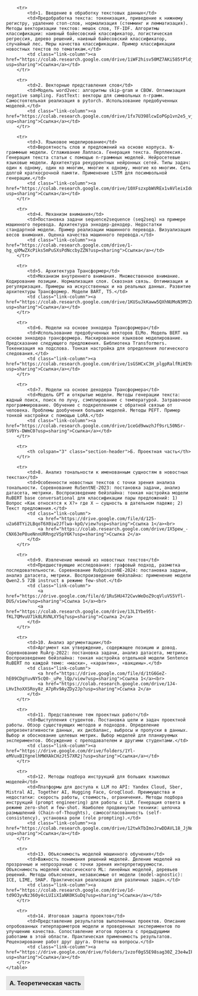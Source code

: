 <!DOCTYPE html>
<html>
<head>
    <style>
        table {
            border-collapse: collapse;
            width: 100%;
        }
        th, td {
            border: 1px solid #ddd;
            padding: 8px;
            text-align: left;
        }
        th {
            background-color: #f2f2f2;
        }
        .section-header {
            font-weight: bold;
            background-color: #e6e6e6;
        }
        .link-column {
            width: 100px;
            text-align: center;
        }
    </style>
</head>
<body>
    <table>
        <tr>
            <th colspan="3" class="section-header">А. Теоретическая часть</th>
        </tr>
        
        <tr>
            <td>1. Введение в обработку текстовых данных</td>
            <td>Предобработка текста: токенизация, приведение к нижнему регистру, удаление стоп-слов, нормализация (стемминг и лемматизация). Методы векторизации текстов: мешок слов, TF-IDF. Алгоритмы классификации: наивный байесовский классификатор, логистическая регрессия, дерево решений, наивный байесовский классификатор, случайный лес. Меры качества классификации. Пример классификации новостных текстов по тематикам.</td>
            <td class="link-column"><a href="https://colab.research.google.com/drive/1iWF2hisv50MZ7AKi585tPldjEYmeAxay?usp=sharing">Ссылка</a></td>
        </tr>
        
        <tr>
            <td>2. Векторные представления слов</td>
            <td>Модель word2vec: алгоритмы skip-gram и CBOW. Оптимизация negative sampling. FastText: векторы для символьных n-грамм. Самостоятельная реализация в pytorch. Использование предобученных моделей.</td>
            <td class="link-column"><a href="https://colab.research.google.com/drive/1fx7U398lcwIoPGp1vn2e5_vjLnu5lQjf?usp=sharing">Ссылка</a></td>
        </tr>
        
        <tr>
            <td>3. Языковое моделирование</td>
            <td>Вероятность слов и предложений на основе корпуса. N-граммные модели. Сглаживание Лапласа. Генерация текста. Перплексия. Генерация текста статьи с помощью n-граммных моделей. Нейросетевые языковые модели. Архитектура рекуррентных нейронных сетей. Типы задач: один к одному, один ко многим, многие к одному, многие ко многим. Сеть долгой краткосрочной памяти. Применение LSTM для посимвольной генерации.</td>
            <td class="link-column"><a href="https://colab.research.google.com/drive/10XFszxpbWVREx1vAVleixIddZ_R0NlqR?usp=sharing">Ссылка</a></td>
        </tr>
        
        <tr>
            <td>4. Механизм внимания</td>
            <td>Постановка задачи sequence2sequence (seq2seq) на примере машинного перевода. Архитектура энкодер-декодер. Недостатки стандартной модели. Пример реализации машинного перевода. Визуализация весов внимания. Оценка качества машинного перевода.</td>
            <td class="link-column"><a href="https://colab.research.google.com/drive/1-hg_qXMwZXcPiks5mPuSXsPdNccbyZZN?usp=sharing">Ссылка</a></td>
        </tr>
        
        <tr>
            <td>5. Архитектура Трансформер</td>
            <td>Механизм внутреннего внимания. Множественное внимание. Кодирование позиции. Нормализация слоя. Сквозная связь. Оптимизация и регуляризация. Примеры на искусственных и на реальных данных. Развитие архитектуры Трансформер. Модели BART, T5.</td>
            <td class="link-column"><a href="https://colab.research.google.com/drive/1KUSuJkKaww5QXhNUMoN3MYZqdKhxqILE?usp=sharing">Ссылка</a></td>
        </tr>
        
        <tr>
            <td>6. Модели на основе энкодера Трансформера</td>
            <td>Использование предобученных векторов ELMo. Модель BERT на основе энкодера трансформера. Маскированное языковое моделирование. Предсказание следующего предложения. Библиотека Transformers. Токенизация на подслова. Тонкая настройка для определения логического следования.</td>
            <td class="link-column"><a href="https://colab.research.google.com/drive/1sGSHCxC3H_plgpRalfRiHI9x7qrRBV65?usp=sharing">Ссылка</a></td>
        </tr>
        
        <tr>
            <td>7. Модели на основе декодера Трансформера</td>
            <td>Модель GPT и открытые модели. Методы генерации текста: жадный поиск, поиск по лучу, сэмплирование с температурой. Затравочное программирование. Обучение с подкреплением с обратной связью от человека. Проблемы дообучения больших моделей. Методы PEFT. Пример тонкой настройки с помощью LoRA.</td>
            <td class="link-column"><a href="https://colab.research.google.com/drive/1ceGd9wwzhJf9srL50NSr-SV0Ys-DWmC0?usp=sharing">Ссылка</a></td>
        </tr>
        
        <tr>
            <th colspan="3" class="section-header">Б. Проектная часть</th>
        </tr>
        
        <tr>
            <td>8. Анализ тональности к именованным сущностям в новостных текстах</td>
            <td>Особенности новостных текстов с точки зрения анализа тональности. Соревнование RuSentNE-2023: постановка задачи, анализ датасета, метрики. Воспроизведение бейзлайна: тонкая настройка модели RuBERT base conversational для классификации пары предложений: 1) Вопрос «Как относятся к X?» где Х — сущность в дательном падеже; 2) Текст предложения.</td>
            <td class="link-column">
                <a href="https://drive.google.com/file/d/125-u2a68TYi2LBqoT6X0iw2Jflwa-kpO/view?usp=sharing">Ссылка 1</a><br>
                <a href="https://colab.research.google.com/drive/1X5pew_-CNX63eP8ueNnnURRngzVSpY6K?usp=sharing">Ссылка 2</a>
            </td>
        </tr>
        
        <tr>
            <td>9. Извлечение мнений из новостных текстов</td>
            <td>Предшествующие исследования: графовый подход, разметка последовательности. Соревнование RuOpinionNE-2024: постановка задачи, анализ датасета, метрики. Воспроизведение бейзлайна: применение модели Qwen2.5 72B instruct в режиме few-shot.</td>
            <td class="link-column">
                <a href="https://drive.google.com/file/d/1RuSHU472CwvWeDoZ9cqVluVS5Vfl-DUS/view?usp=sharing">Ссылка 1</a><br>
                <a href="https://colab.research.google.com/drive/13LIYbe95t-fKL7QMvuU71k8LRVNLXY5q?usp=sharing">Ссылка 2</a>
            </td>
        </tr>
        
        <tr>
            <td>10. Анализ аргументации</td>
            <td>Аргумент как утверждение, содержащее позицию и довод. Соревнование RuArg-2022: постановка задачи, анализ датасета, метрики. Воспроизведение бейзлайна: тонкая настройка отдельной модели Sentence RuBERT по каждой теме: «маски», «карантин», «вакцины».</td>
            <td class="link-column">
                <a href="https://drive.google.com/file/d/1tG6GeZ-hE09CDgYuvNY5cQ0-_uPe_lQp/view?usp=sharing">Ссылка 1</a><br>
                <a href="https://colab.research.google.com/drive/1J4-LHvIhoXXSRoy8z_A7pRv9AyZDy2Jp?usp=sharing">Ссылка 2</a>
            </td>
        </tr>
        
        <tr>
            <td>11. Представление тем проектных работ</td>
            <td>Выступления студентов. Постановка цели и задач проектной работы. Обзор существующих методов и подходов. Определение репрезентативности данных, их дисбаланс, выбросы и пропуски в данных. Выбор и обоснование целевых метрик. Выбор моделей для планируемых экспериментов. Обсуждение с преподавателем и другими студентами.</td>
            <td class="link-column"><a href="https://drive.google.com/drive/folders/1Yl-eMVuxB1YgnelhMWXAkCHzJt57XR2j?usp=sharing">Ссылка</a></td>
        </tr>
        
        <tr>
            <td>12. Методы подбора инструкций для больших языковых моделей</td>
            <td>Платформы для доступа к LLM по API: Yandex Cloud, Sber, Mistral AI, Together AI, Hugging Face, GroqCloud. Преимущества и недостатки: скорость работы, стоимость, ограничения. Методы подбора инструкций (prompt engineering) для работы с LLM. Генерация ответа в режиме zero-shot и few-shot. Наиболее продвинутые техники: цепочка размышлений (Chain-of-Thoughts), самосогласованность (self-consistency), установка роли (role prompting).</td>
            <td class="link-column"><a href="https://colab.research.google.com/drive/12twkTbImoJrwDDAVL18_JjNqRiLbt0oK?usp=sharing">Ссылка</a></td>
        </tr>
        
        <tr>
            <td>13. Объяснимость моделей машинного обучения</td>
            <td>Важность понимания решений моделей. Деление моделей на прозрачные и непрозрачные с точки зрения интерпретируемости. Объяснимость моделей классического ML: линейных моделей, деревьев решений. Методы объяснения, независимые от модели (model-agnostic): ICE, LIME, SHAP. Практическая реализация для различных задач.</td>
            <td class="link-column"><a href="https://colab.research.google.com/drive/1d-td9O3yvNz360y4cLUIiXIaNK0KSuDq?usp=sharing">Ссылка</a></td>
        </tr>
        
        <tr>
            <td>14. Итоговая защита проектов</td>
            <td>Представление результатов выполненных проектов. Описание опробованных гиперпараметров модели и проведенных экспериментов по улучшению качества. Сопоставление итогов проекта с предыдущими работами в этой области. Практическая применимость результатов. Рецензирование работ друг друга. Ответы на вопросы.</td>
            <td class="link-column"><a href="https://drive.google.com/drive/folders/1vzof0gS5E98sag30Z_23e4wIPGaNKJUY?usp=sharing">Ссылка</a></td>
        </tr>
    </table>
</body>
</html>
